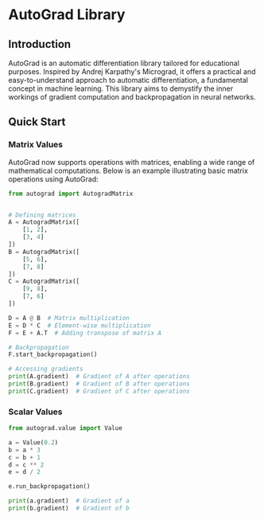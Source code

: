 # AutoGrad Library

## Introduction
AutoGrad is an automatic differentiation library tailored for educational purposes. Inspired by Andrej Karpathy's Micrograd, it offers a practical and easy-to-understand approach to automatic differentiation, a fundamental concept in machine learning. This library aims to demystify the inner workings of gradient computation and backpropagation in neural networks.

## Quick Start

### Matrix Values

AutoGrad now supports operations with matrices, enabling a wide range of mathematical computations. Below is an example illustrating basic matrix operations using AutoGrad:

```python
from autograd import AutogradMatrix


# Defining matrices
A = AutogradMatrix([
    [1, 2],
    [3, 4]
])
B = AutogradMatrix([
    [5, 6],
    [7, 8]
])
C = AutogradMatrix([
    [9, 8],
    [7, 6]
])

D = A @ B  # Matrix multiplication
E = D * C  # Element-wise multiplication
F = E + A.T  # Adding transpose of matrix A

# Backpropagation
F.start_backpropagation()

# Accessing gradients
print(A.gradient)  # Gradient of A after operations
print(B.gradient)  # Gradient of B after operations
print(C.gradient)  # Gradient of C after operations
```

### Scalar Values

```python
from autograd.value import Value

a = Value(0.2)
b = a * 3
c = b + 1
d = c ** 2
e = d / 2

e.run_backpropagation()

print(a.gradient)  # Gradient of a
print(b.gradient)  # Gradient of b
```
